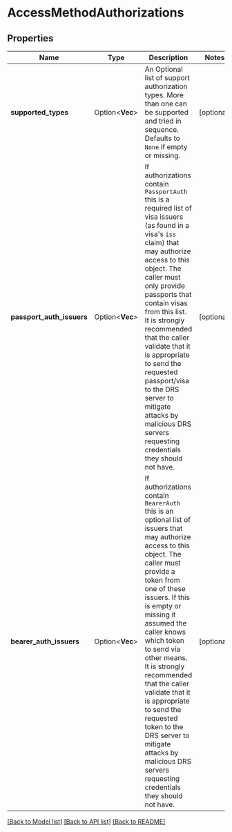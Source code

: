 # AccessMethodAuthorizations

## Properties

Name | Type | Description | Notes
------------ | ------------- | ------------- | -------------
**supported_types** | Option<**Vec<String>**> | An Optional list of support authorization types. More than one can be supported and tried in sequence. Defaults to `None` if empty or missing. | [optional]
**passport_auth_issuers** | Option<**Vec<String>**> | If authorizations contain `PassportAuth` this is a required list of visa issuers (as found in a visa's `iss` claim) that may authorize access to this object. The caller must only provide passports that contain visas from this list. It is strongly recommended that the caller validate that it is appropriate to send the requested passport/visa to the DRS server to mitigate attacks by malicious DRS servers requesting credentials they should not have. | [optional]
**bearer_auth_issuers** | Option<**Vec<String>**> | If authorizations contain `BearerAuth` this is an optional list of issuers that may authorize access to this object. The caller must provide a token from one of these issuers. If this is empty or missing it assumed the caller knows which token to send via other means. It is strongly recommended that the caller validate that it is appropriate to send the requested token to the DRS server to mitigate attacks by malicious DRS servers requesting credentials they should not have. | [optional]

[[Back to Model list]](../README.md#documentation-for-models) [[Back to API list]](../README.md#documentation-for-api-endpoints) [[Back to README]](../README.md)


